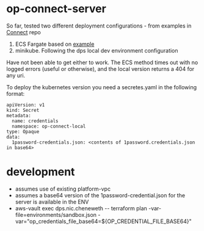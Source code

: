 # op-connect-server

So far, tested two different deployment configurations - from examples in [Connect](https://github.com/1Password/connect) repo   
1. ECS Fargate based on [example](example.yaml)  
1. minikube. Following the dps local dev environment configuration  

Have not been able to get either to work. The ECS method times out with no logged errors (useful or otherwise), and the local version returns a 404 for any uri.  

To deploy the kubernetes version you need a secretes.yaml in the following format:

```
apiVersion: v1
kind: Secret
metadata:
  name: credentials
  namespace: op-connect-local
type: Opaque
data:
  1password-credentials.json: <contents of 1password.credentials.json in base64>
```

# development


- assumes use of existing platform-vpc
- assumes a base64 version of the 1password-credential.json for the server is available in the ENV
- aws-vault exec dps.nic.cheneweth -- terraform plan -var-file=environments/sandbox.json -var="op_credentials_file_base64=${OP_CREDENTIAL_FILE_BASE64}"

